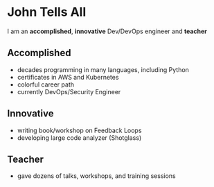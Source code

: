 # John Tells All

I am an **accomplished**, **innovative** Dev/DevOps engineer and **teacher**

## Accomplished

- decades programming in many languages, including Python
- certificates in AWS and Kubernetes
- colorful career path
- currently DevOps/Security Engineer

## Innovative

- writing book/workshop on Feedback Loops
- developing large code analyzer (Shotglass)

## Teacher

- gave dozens of talks, workshops, and training sessions
